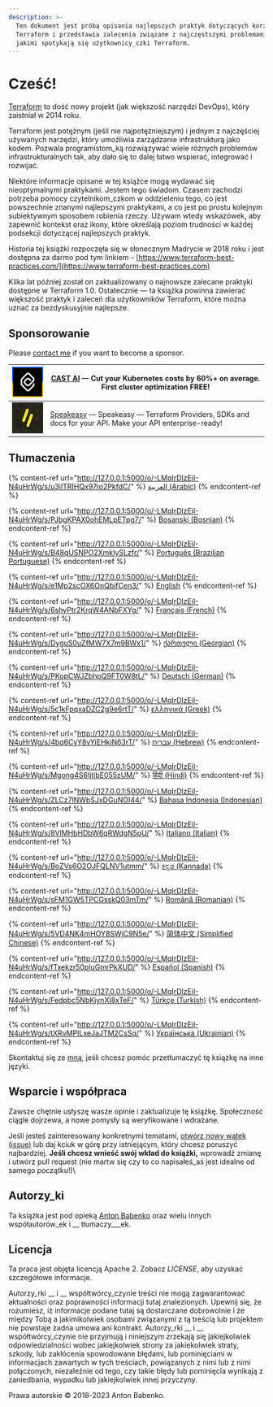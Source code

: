 ```yaml
---
description: >-
  Ten dokument jest próbą opisania najlepszych praktyk dotyczących korzystania z
  Terraform i przedstawia zalecenia związane z najczęstszymi problemami, z
  jakimi spotykają się użytkownicy_czki Terraform.
---
```


# Cześć!

[Terraform](https://www.terraform.io) to dość nowy projekt (jak większość narzędzi DevOps), który zaistniał w 2014 roku.

Terraform jest potężnym (jeśli nie najpotężniejszym) i jednym z najczęściej używanych narzędzi, który umożliwia zarządzanie infrastrukturą jako kodem. Pozwala programistom\_ką rozwiązywać wiele różnych problemów infrastrukturalnych tak, aby dało się to dalej łatwo wspierać, integrować i rozwijać.

Niektóre informacje opisane w tej książce mogą wydawać się nieoptymalnymi praktykami. Jestem tego świadom. Czasem zachodzi potrzeba pomocy czytelnikom\_czkom w oddzieleniu tego, co jest powszechnie znanymi najlepszymi praktykami, a co jest po prostu kolejnym subiektywnym sposobem robienia rzeczy. Używam wtedy wskazówek, aby zapewnić kontekst oraz ikony, które określają poziom trudności w każdej podsekcji dotyczącej najlepszych praktyk.

Historia tej książki rozpoczęła się w słonecznym Madrycie w 2018 roku i jest dostępna za darmo pod tym linkiem - [https://www.terraform-best-practices.com/](https://www.terraform-best-practices.com)

Kilka lat później został on zaktualizowany o najnowsze zalecane praktyki dostępne w Terraform 1.0. Ostatecznie — ta książka powinna zawierać większość praktyk i zaleceń dla użytkowników Terraform, które można uznać za bezdyskusyjnie najlepsze.

## Sponsorowanie

Please [contact me](https://github.com/antonbabenko/terraform-aws-devops#social-links) if you want to become a sponsor.

| [![](.gitbook/assets/cast-logo.png)](https://cast.ai/antonbabenko)                                                             | [CAST AI](https://cast.ai/antonbabenko) — Cut your Kubernetes costs by 60%+ on average. First cluster optimization FREE!                                                                        |
| ------------------------------------------------------------------------------------------------------------------------------ | ----------------------------------------------------------------------------------------------------------------------------------------------------------------------------------------------- |
| [![](.gitbook/assets/speakeasy-logo.png)](https://speakeasyapi.dev?utm_source=tf_best_practices&utm_medium=github+sponsorship) | [Speakeasy](https://speakeasyapi.dev?utm_source=tf_best_practices&utm_medium=github+sponsorship) — Speakeasy — Terraform Providers, SDKs and docs for your API. Make your API enterprise-ready! |

## Tłumaczenia

{% content-ref url="http://127.0.0.1:5000/o/-LMqIrDlzEiI-N4uHrWg/s/u3iITRIHQx97ro2PkfdC/" %}
[العربية (Arabic)](http://127.0.0.1:5000/o/-LMqIrDlzEiI-N4uHrWg/s/u3iITRIHQx97ro2PkfdC/)
{% endcontent-ref %}

{% content-ref url="http://127.0.0.1:5000/o/-LMqIrDlzEiI-N4uHrWg/s/PJbgKPAX0ohEMLpETpg7/" %}
[Bosanski (Bosnian)](http://127.0.0.1:5000/o/-LMqIrDlzEiI-N4uHrWg/s/PJbgKPAX0ohEMLpETpg7/)
{% endcontent-ref %}

{% content-ref url="http://127.0.0.1:5000/o/-LMqIrDlzEiI-N4uHrWg/s/B48qUSNPO2XmkIySLzfr/" %}
[Português (Brazilian Portuguese)](http://127.0.0.1:5000/o/-LMqIrDlzEiI-N4uHrWg/s/B48qUSNPO2XmkIySLzfr/)
{% endcontent-ref %}

{% content-ref url="http://127.0.0.1:5000/o/-LMqIrDlzEiI-N4uHrWg/s/e1Mp2scOX6OnQbifCen3/" %}
[English](http://127.0.0.1:5000/o/-LMqIrDlzEiI-N4uHrWg/s/e1Mp2scOX6OnQbifCen3/)
{% endcontent-ref %}

{% content-ref url="http://127.0.0.1:5000/o/-LMqIrDlzEiI-N4uHrWg/s/6shyPtr2KrqW4ANbFXYg/" %}
[Français (French)](http://127.0.0.1:5000/o/-LMqIrDlzEiI-N4uHrWg/s/6shyPtr2KrqW4ANbFXYg/)
{% endcontent-ref %}

{% content-ref url="http://127.0.0.1:5000/o/-LMqIrDlzEiI-N4uHrWg/s/DyguS0uZfMW7X7m9BWx1/" %}
[ქართული (Georgian)](http://127.0.0.1:5000/o/-LMqIrDlzEiI-N4uHrWg/s/DyguS0uZfMW7X7m9BWx1/)
{% endcontent-ref %}

{% content-ref url="http://127.0.0.1:5000/o/-LMqIrDlzEiI-N4uHrWg/s/PKopCWJZbhpQ9FT0W8tL/" %}
[Deutsch (German)](http://127.0.0.1:5000/o/-LMqIrDlzEiI-N4uHrWg/s/PKopCWJZbhpQ9FT0W8tL/)
{% endcontent-ref %}

{% content-ref url="http://127.0.0.1:5000/o/-LMqIrDlzEiI-N4uHrWg/s/5c1kFpqxaDZC2g9e6rtT/" %}
[ελληνικά (Greek)](http://127.0.0.1:5000/o/-LMqIrDlzEiI-N4uHrWg/s/5c1kFpqxaDZC2g9e6rtT/)
{% endcontent-ref %}

{% content-ref url="http://127.0.0.1:5000/o/-LMqIrDlzEiI-N4uHrWg/s/4bq6CyY8vYiEHkjN63rT/" %}
[עברית (Hebrew)](http://127.0.0.1:5000/o/-LMqIrDlzEiI-N4uHrWg/s/4bq6CyY8vYiEHkjN63rT/)
{% endcontent-ref %}

{% content-ref url="http://127.0.0.1:5000/o/-LMqIrDlzEiI-N4uHrWg/s/Mgong4S6IjtibE055zUM/" %}
[हिंदी (Hindi)](http://127.0.0.1:5000/o/-LMqIrDlzEiI-N4uHrWg/s/Mgong4S6IjtibE055zUM/)
{% endcontent-ref %}

{% content-ref url="http://127.0.0.1:5000/o/-LMqIrDlzEiI-N4uHrWg/s/ZLCz7lNWbSJxDGuNOI44/" %}
[Bahasa Indonesia (Indonesian)](http://127.0.0.1:5000/o/-LMqIrDlzEiI-N4uHrWg/s/ZLCz7lNWbSJxDGuNOI44/)
{% endcontent-ref %}

{% content-ref url="http://127.0.0.1:5000/o/-LMqIrDlzEiI-N4uHrWg/s/8VlMHbHDbW6qRWdgN5oU/" %}
[Italiano (Italian)](http://127.0.0.1:5000/o/-LMqIrDlzEiI-N4uHrWg/s/8VlMHbHDbW6qRWdgN5oU/)
{% endcontent-ref %}

{% content-ref url="http://127.0.0.1:5000/o/-LMqIrDlzEiI-N4uHrWg/s/BoZVs6O2OJFQLNV1utmm/" %}
[ಕನ್ನಡ (Kannada)](http://127.0.0.1:5000/o/-LMqIrDlzEiI-N4uHrWg/s/BoZVs6O2OJFQLNV1utmm/)
{% endcontent-ref %}

{% content-ref url="http://127.0.0.1:5000/o/-LMqIrDlzEiI-N4uHrWg/s/sFM1GW5TPCGsskQ03mTm/" %}
[Română (Romanian)](http://127.0.0.1:5000/o/-LMqIrDlzEiI-N4uHrWg/s/sFM1GW5TPCGsskQ03mTm/)
{% endcontent-ref %}

{% content-ref url="http://127.0.0.1:5000/o/-LMqIrDlzEiI-N4uHrWg/s/5VD4NK4mHOY8SWjC9N5e/" %}
[简体中文 (Simplified Chinese)](http://127.0.0.1:5000/o/-LMqIrDlzEiI-N4uHrWg/s/5VD4NK4mHOY8SWjC9N5e/)
{% endcontent-ref %}

{% content-ref url="http://127.0.0.1:5000/o/-LMqIrDlzEiI-N4uHrWg/s/fTxekzr50pIuGmrPkXUD/" %}
[Español (Spanish)](http://127.0.0.1:5000/o/-LMqIrDlzEiI-N4uHrWg/s/fTxekzr50pIuGmrPkXUD/)
{% endcontent-ref %}

{% content-ref url="http://127.0.0.1:5000/o/-LMqIrDlzEiI-N4uHrWg/s/Fedpbc5NbKjynXI8xTeF/" %}
[Türkçe (Turkish)](http://127.0.0.1:5000/o/-LMqIrDlzEiI-N4uHrWg/s/Fedpbc5NbKjynXI8xTeF/)
{% endcontent-ref %}

{% content-ref url="http://127.0.0.1:5000/o/-LMqIrDlzEiI-N4uHrWg/s/tXRvMPILxeJaJTM2CsSq/" %}
[Українська (Ukrainian)](http://127.0.0.1:5000/o/-LMqIrDlzEiI-N4uHrWg/s/tXRvMPILxeJaJTM2CsSq/)
{% endcontent-ref %}

Skontaktuj się ze [mną](mailto:anton@antonbabenko.com), jeśli chcesz pomóc przetłumaczyć tę książkę na inne języki.

## Wsparcie i współpraca

Zawsze chętnie usłyszę wasze opinie i zaktualizuje tę książkę. Społeczność ciągle dojrzewa, a nowe pomysły są weryfikowane i wdrażane.

Jeśli jesteś zainteresowany konkretnymi tematami, [otwórz nowy wątek (issue)](https://github.com/antonbabenko/terraform-best-practices/issues) lub daj kciuk w górę przy istniejącym, który chcesz poruszyć najbardziej. **Jeśli chcesz wnieść swój wkład do książki,** wprowadź zmianę i utwórz pull request (nie martw się czy to co napisałeś\_aś jest idealne od samego początku!)\\

## Autorzy\_ki

Ta książka jest pod opieką [Anton Babenko](https://github.com/antonbabenko) oraz wielu innych współautorów\_ek i \_\_ tłumaczy\_\_\_ek.

## Licencja

Ta praca jest objęta licencją Apache 2. Zobacz _LICENSE_, aby uzyskać szczegółowe informacje.

Autorzy\_rki \_\_ i \_\_ współtwórcy\_czynie treści nie mogą zagwarantować aktualności oraz poprawności informacji tutaj znalezionych. Upewnij się, że rozumiesz, iż informacje podane tutaj są dostarczane dobrowolnie i że między Tobą a jakimikolwiek osobami związanymi z tą treścią lub projektem nie powstaje żadna umowa ani kontrakt. Autorzy\_rki \_\_ i \_\_ współtwórcy\_czynie nie przyjmują i niniejszym zrzekają się jakiejkolwiek odpowiedzialności wobec jakiejkolwiek strony za jakiekolwiek straty, szkody, lub zakłócenia spowodowane błędami, lub pominięciami w informacjach zawartych w tych treściach, powiązanych z nimi lub z nimi połączonych, niezależnie od tego, czy takie błędy lub pominięcia wynikają z zaniedbania, wypadku lub jakiejkolwiek innej przyczyny.

Prawa autorskie © 2018-2023 Anton Babenko.
